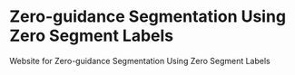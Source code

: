 # Zero-guidance Segmentation Using Zero Segment Labels
Website for Zero-guidance Segmentation Using Zero Segment Labels
